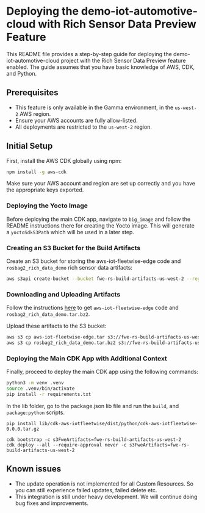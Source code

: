 # Deploying the demo-iot-automotive-cloud with Rich Sensor Data Preview Feature

This README file provides a step-by-step guide for deploying the demo-iot-automotive-cloud project with the Rich Sensor Data Preview feature enabled. The guide assumes that you have basic knowledge of AWS, CDK, and Python.

## Prerequisites

- This feature is only available in the Gamma environment, in the `us-west-2` AWS region.
- Ensure your AWS accounts are fully allow-listed.
- All deployments are restricted to the `us-west-2` region.

## Initial Setup

First, install the AWS CDK globally using npm:

```bash
npm install -g aws-cdk
```

Make sure your AWS account and region are set up correctly and you have the appropriate keys exported.


### Deploying the Yocto Image

Before deploying the main CDK app, navigate to `big_image` and follow the README instructions there for creating the Yocto image. This will generate a `yoctoSdkS3Path` which will be used in a later step.

### Creating an S3 Bucket for the Build Artifacts

Create an S3 bucket for storing the aws-iot-fleetwise-edge code and `rosbag2_rich_data_demo` rich sensor data artifacts:

```bash
aws s3api create-bucket --bucket fwe-rs-build-artifacts-us-west-2 --region us-west-2 --create-bucket-configuration LocationConstraint=us-west-2
```

### Downloading and Uploading Artifacts

Follow the instructions [here](https://gitlab.aws.dev/aws-iot-automotive/IoTAutobahnVehicleAgent/-/blob/rich-data/docs/rich-data/rich-data-demo.md?ref_type=heads) to get `aws-iot-fleetwise-edge` code and `rosbag2_rich_data_demo.tar.bz2`.

Upload these artifacts to the S3 bucket:

```bash
aws s3 cp aws-iot-fleetwise-edge.tar s3://fwe-rs-build-artifacts-us-west-2
aws s3 cp rosbag2_rich_data_demo.tar.bz2 s3://fwe-rs-build-artifacts-us-west-2
```

### Deploying the Main CDK App with Additional Context

Finally, proceed to deploy the main CDK app using the following commands:

```bash
python3 -m venv .venv
source .venv/bin/activate
pip install -r requirements.txt
```
In the lib folder, go to the package.json lib file and run the `build`, and `package:python` scripts.

`pip install lib/cdk-aws-iotfleetwise/dist/python/cdk-aws-iotfleetwise-0.0.0.tar.gz`

```
cdk bootstrap -c s3FweArtifacts=fwe-rs-build-artifacts-us-west-2
cdk deploy --all --require-approval never -c s3FweArtifacts=fwe-rs-build-artifacts-us-west-2
```

## Known issues
- The update operation is not implemented for all Custom Resources. So you can still experience failed updates, failed delete etc. 
- This integration is still under heavy development. We will continue doing bug fixes and improvements. 
